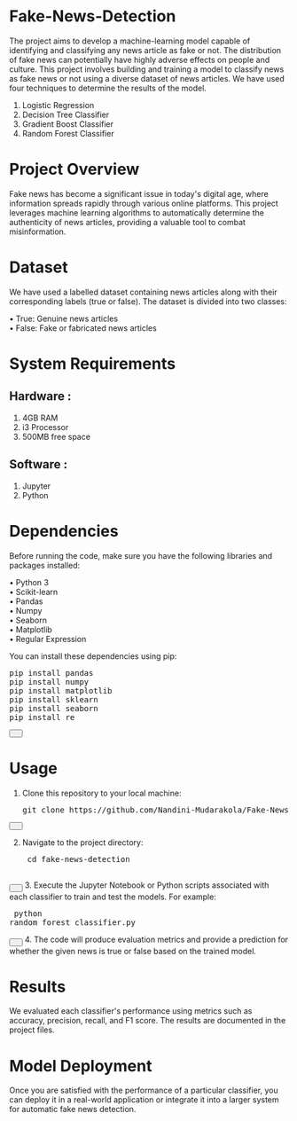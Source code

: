 # Fake-News-Detection
The project aims to develop a machine-learning model capable of identifying and classifying any news article as fake or not. The distribution of fake news can potentially have highly adverse effects on people and culture. This project involves building and training a model to classify news as fake news or not using a diverse dataset of news articles. We have used four techniques to determine the results of the model.

1. Logistic Regression
2. Decision Tree Classifier
3. Gradient Boost Classifier
4. Random Forest Classifier
# Project Overview
Fake news has become a significant issue in today's digital age, where information spreads rapidly through various online platforms. This project leverages machine learning algorithms to automatically determine the authenticity of news articles, providing a valuable tool to combat misinformation.

# Dataset
We have used a labelled dataset containing news articles along with their corresponding labels (true or false). The dataset is divided into two classes:

 &#8226; True: Genuine news articles <br>
 &#8226; False: Fake or fabricated news articles
# System Requirements
## Hardware :
 1. 4GB RAM
 2. i3 Processor
 3. 500MB free space
## Software :
 1. Jupyter
 2. Python
# Dependencies
Before running the code, make sure you have the following libraries and packages installed:

&#8226; Python 3 <br>
&#8226; Scikit-learn <br>
&#8226; Pandas <br>
&#8226; Numpy <br>
&#8226; Seaborn <br>
&#8226; Matplotlib <br>
&#8226; Regular Expression <br>

You can install these dependencies using pip:
<pre>
pip install pandas
pip install numpy
pip install matplotlib
pip install sklearn
pip install seaborn 
pip install re 
</pre>
<button style = "padding: 5px 10px; "></button>


# Usage

1. Clone this repository to your local machine: 

   <pre>
   git clone https://github.com/Nandini-Mudarakola/Fake-News-Detection.git
   </pre>
<button style = "padding: 5px 10px; "></button>

2. Navigate to the project directory:
     <pre>
    cd fake-news-detection
    </pre>
<button style = "padding: 5px 10px; "></button>
3. Execute the Jupyter Notebook or Python scripts associated with each classifier to train and test the models. For example:
    <pre>
   python random_forest_classifier.py
   </pre>
<button style = "padding: 5px 10px; "></button>
4. The code will produce evaluation metrics and provide a prediction for whether the given news is true or false based on the trained model.

# Results
We evaluated each classifier's performance using metrics such as accuracy, precision, recall, and F1 score. The results are documented in the project files.

# Model Deployment
Once you are satisfied with the performance of a particular classifier, you can deploy it in a real-world application or integrate it into a larger system for automatic fake news detection.
